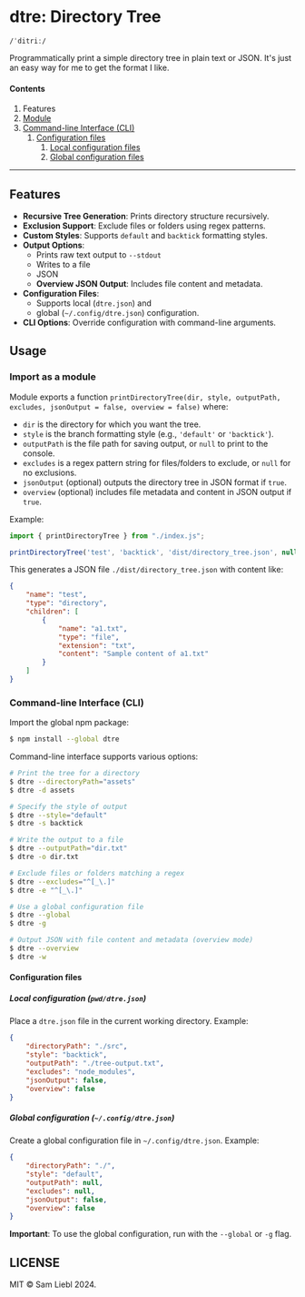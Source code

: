# dtre: Directory Tree

`/ˈditriː/`

Programmatically print a simple directory tree in plain text or JSON. It's just an easy way for me to get the format I like.

#### Contents

1. Features
1. [Module](#ImportAsAModule)
1. [Command-line Interface (CLI)](#CommandLineInterface)
    1. [Configuration files](#ConfigurationFiles)
        1. [Local configuration files](#LocalConfiguration)
        1. [Global configuration files](#GlobalConfiguration)

---

## Features

- **Recursive Tree Generation**: Prints directory structure recursively.
- **Exclusion Support**: Exclude files or folders using regex patterns.
- **Custom Styles**: Supports `default` and `backtick` formatting styles.
- **Output Options**:
    - Prints raw text output to `--stdout`
    - Writes to a file
    - JSON
    - **Overview JSON Output**: Includes file content and metadata.
- **Configuration Files**:
    - Supports local (`dtre.json`) and
    - global (`~/.config/dtre.json`) configuration.
- **CLI Options**: Override configuration with command-line arguments.

<h2 id="Usage">Usage</h2>

<h3 id="ImportAsAModule">Import as a module</h3>

Module exports a function `printDirectoryTree(dir, style, outputPath, excludes, jsonOutput = false, overview = false)` where:
- `dir` is the directory for which you want the tree.
- `style` is the branch formatting style (e.g., `'default'` or `'backtick'`).
- `outputPath` is the file path for saving output, or `null` to print to the console.
- `excludes` is a regex pattern string for files/folders to exclude, or `null` for no exclusions.
- `jsonOutput` (optional) outputs the directory tree in JSON format if `true`.
- `overview` (optional) includes file metadata and content in JSON output if `true`.

Example:

```javascript
import { printDirectoryTree } from "./index.js";

printDirectoryTree('test', 'backtick', 'dist/directory_tree.json', null, true, true);
```

This generates a JSON file `./dist/directory_tree.json` with content like:

```json
{
    "name": "test",
    "type": "directory",
    "children": [
        {
            "name": "a1.txt",
            "type": "file",
            "extension": "txt",
            "content": "Sample content of a1.txt"
        }
    ]
}
```

<h3 id="CommandLineInterface">Command-line Interface (CLI)</h3>

Import the global npm package:

```bash
$ npm install --global dtre
```

Command-line interface supports various options:

```bash
# Print the tree for a directory
$ dtre --directoryPath="assets"
$ dtre -d assets

# Specify the style of output
$ dtre --style="default"
$ dtre -s backtick

# Write the output to a file
$ dtre --outputPath="dir.txt"
$ dtre -o dir.txt

# Exclude files or folders matching a regex
$ dtre --excludes="^[_\.]"
$ dtre -e "^[_\.]"

# Use a global configuration file
$ dtre --global
$ dtre -g

# Output JSON with file content and metadata (overview mode)
$ dtre --overview
$ dtre -w
```

<h4 id="ConfigurationFiles">Configuration files</h4>

<h5 id="LocalConfiguration">Local configuration (<code>pwd/dtre.json</code>)</h5>

Place a `dtre.json` file in the current working directory. Example:

```json
{
    "directoryPath": "./src",
    "style": "backtick",
    "outputPath": "./tree-output.txt",
    "excludes": "node_modules",
    "jsonOutput": false,
    "overview": false
}
```

<h5 id="GlobalConfiguration">Global configuration (<code>~/.config/dtre.json</code>)</h5>

Create a global configuration file in `~/.config/dtre.json`. Example:

```json
{
    "directoryPath": "./",
    "style": "default",
    "outputPath": null,
    "excludes": null,
    "jsonOutput": false,
    "overview": false
}
```

**Important**: To use the global configuration, run with the `--global` or `-g` flag.

## LICENSE

MIT &copy; Sam Liebl 2024.
